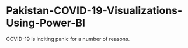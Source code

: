 # Pakistan-COVID-19-Visualizations-Using-Power-BI
COVID-19 is inciting panic for a number of reasons. 

